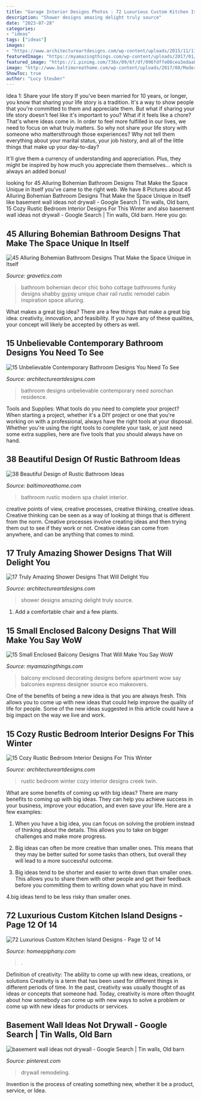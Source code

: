 ```yaml
---
title: "Garage Interior Designs Photos : 72 Luxurious Custom Kitchen Island Designs"
description: "Shower designs amazing delight truly source"
date: "2023-07-28"
categories:
- "ideas"
tags: ["ideas"]
images:
- "https://www.architectureartdesigns.com/wp-content/uploads/2015/11/11108.jpg"
featuredImage: "https://myamazingthings.com/wp-content/uploads/2017/01/balcony3.jpg"
featured_image: "https://i.pinimg.com/736x/09/6f/df/096fdffe08cea3edaa853c6a1df80f75.jpg"
image: "http://www.baltimoreathome.com/wp-content/uploads/2017/08/Modern-Rustic-Bathroom-Lines-Purified-Chalet-Interior-Style-Spa.jpg"
ShowToc: true
author: "Lucy Steuber"
---
```



Idea 1: Share your life story
If you've been married for 10 years, or longer, you know that sharing your life story is a tradition. It's a way to show people that you're committed to them and appreciate them. But what if sharing your life story doesn't feel like it's important to you? What if it feels like a chore?
That's where ideas come in. In order to feel more fulfilled in our lives, we need to focus on what truly matters. So why not share your life story with someone who mattersthrough those experiences? Why not tell them everything about your marital status, your job history, and all of the little things that make up your day-to-day?

It'll give them a currency of understanding and appreciation. Plus, they might be inspired by how much you appreciate them themselves... which is always an added bonus!

	

		
looking for 45 Alluring Bohemian Bathroom Designs That Make the Space Unique in Itself you've came to the right web. We have 8 Pictures about 45 Alluring Bohemian Bathroom Designs That Make the Space Unique in Itself like basement wall ideas not drywall - Google Search | Tin walls, Old barn, 15 Cozy Rustic Bedroom Interior Designs For This Winter and also basement wall ideas not drywall - Google Search | Tin walls, Old barn. Here you go:
		
    
## 45 Alluring Bohemian Bathroom Designs That Make The Space Unique In Itself

<img loading=lazy src="http://www.gravetics.com/wp-content/uploads/2017/08/Cabin-Bohemian-Bathroom-Decor.jpg" onerror="this.onerror=null;this.src='https://tse2.mm.bing.net/th?id=OIP.oQiME4kquP8bRuDWHcfEogHaKr&amp;pid=15.1';" alt="45 Alluring Bohemian Bathroom Designs That Make the Space Unique in Itself">

_Source: gravetics.com_

>bathroom bohemian decor chic boho cottage bathrooms funky designs shabby gypsy unique chair rail rustic remodel cabin inspiration space alluring. 

	

What makes a great big idea?
There are a few things that make a great big idea: creativity, innovation, and feasibility. If you have any of these qualities, your concept will likely be accepted by others as well.

    
## 15 Unbelievable Contemporary Bathroom Designs You Need To See

<img loading=lazy src="https://www.architectureartdesigns.com/wp-content/uploads/2014/10/15-Unbelievable-Contemporary-Bathroom-Designs-You-Need-To-See-5-630x947.jpg" onerror="this.onerror=null;this.src='https://tse3.mm.bing.net/th?id=OIP.6MNt7VYvKyRfcpeK0QLPWQHaLI&amp;pid=15.1';" alt="15 Unbelievable Contemporary Bathroom Designs You Need To See">

_Source: architectureartdesigns.com_

>bathroom designs unbelievable contemporary need sorochan residence. 

	

Tools and Supplies: What tools do you need to complete your project?
When starting a project, whether it's a DIY project or one that you're working on with a professional, always have the right tools at your disposal. Whether you're using the right tools to complete your task, or just need some extra supplies, here are five tools that you should always have on hand.

    
## 38 Beautiful Design Of Rustic Bathroom Ideas

<img loading=lazy src="http://www.baltimoreathome.com/wp-content/uploads/2017/08/Modern-Rustic-Bathroom-Lines-Purified-Chalet-Interior-Style-Spa.jpg" onerror="this.onerror=null;this.src='https://tse3.mm.bing.net/th?id=OIP.Nzh0iAhyCDm9TmcGPP9lAQHaLN&amp;pid=15.1';" alt="38 Beautiful Design of Rustic Bathroom Ideas">

_Source: baltimoreathome.com_

>bathroom rustic modern spa chalet interior. 

	

creative points of view, creative processes, creative thinking, creative ideas.
Creative thinking can be seen as a way of looking at things that is different from the norm. Creative processes involve creating ideas and then trying them out to see if they work or not. Creative ideas can come from anywhere, and can be anything that comes to mind.

    
## 17 Truly Amazing Shower Designs That Will Delight You

<img loading=lazy src="https://www.architectureartdesigns.com/wp-content/uploads/2015/11/11108.jpg" onerror="this.onerror=null;this.src='https://tse4.mm.bing.net/th?id=OIP.UQKQiiZ9dBCP0oEm7x3htQHaJ4&amp;pid=15.1';" alt="17 Truly Amazing Shower Designs That Will Delight You">

_Source: architectureartdesigns.com_

>shower designs amazing delight truly source. 

	

1. Add a comfortable chair and a few plants. 

    
## 15 Small Enclosed Balcony Designs That Will Make You Say WoW

<img loading=lazy src="https://myamazingthings.com/wp-content/uploads/2017/01/balcony3.jpg" onerror="this.onerror=null;this.src='https://tse2.mm.bing.net/th?id=OIP.cOjvteM93CRNAhSLPJQ7-wHaJ4&amp;pid=15.1';" alt="15 Small Enclosed Balcony Designs That Will Make You Say WoW">

_Source: myamazingthings.com_

>balcony enclosed decorating designs before apartment wow say balconies express designer source eco makeovers. 

	

One of the benefits of being a new idea is that you are always fresh. This allows you to come up with new ideas that could help improve the quality of life for people. Some of the new ideas suggested in this article could have a big impact on the way we live and work.

    
## 15 Cozy Rustic Bedroom Interior Designs For This Winter

<img loading=lazy src="https://www.architectureartdesigns.com/wp-content/uploads/2014/10/15-Cozy-Rustic-Bedroom-Interior-Designs-For-This-Winter-10-630x420.jpg" onerror="this.onerror=null;this.src='https://tse1.mm.bing.net/th?id=OIP.VUX9oqYxDAeyGo8uv07ajQHaE8&amp;pid=15.1';" alt="15 Cozy Rustic Bedroom Interior Designs For This Winter">

_Source: architectureartdesigns.com_

>rustic bedroom winter cozy interior designs creek twin. 

	

What are some benefits of coming up with big ideas?
There are many benefits to coming up with big ideas. They can help you achieve success in your business, improve your education, and even save your life. Here are a few examples:
1. When you have a big idea, you can focus on solving the problem instead of thinking about the details. This allows you to take on bigger challenges and make more progress.

2. Big ideas can often be more creative than smaller ones. This means that they may be better suited for some tasks than others, but overall they will lead to a more successful outcome.

3. Big ideas tend to be shorter and easier to write down than smaller ones. This allows you to share them with other people and get their feedback before you committing them to writing down what you have in mind.

4.big ideas tend to be less risky than smaller ones.

    
## 72 Luxurious Custom Kitchen Island Designs - Page 12 Of 14

<img loading=lazy src="https://homeepiphany.com/wp-content/uploads/2015/09/72-Luxurious-Custom-Kitchen-Island-Designs-59.jpg" onerror="this.onerror=null;this.src='https://tse3.mm.bing.net/th?id=OIP.ON9Ww4Pl8SjdzGBejpZkMgHaLI&amp;pid=15.1';" alt="72 Luxurious Custom Kitchen Island Designs - Page 12 of 14">

_Source: homeepiphany.com_

>. 

	

Definition of creativity: The ability to come up with new ideas, creations, or solutions
Creativity is a term that has been used for different things in different periods of time. In the past, creativity was usually thought of as ideas or concepts that someone had. Today, creativity is more often thought about how somebody can come up with new ways to solve a problem or come up with new ideas for products or services.

    
## Basement Wall Ideas Not Drywall - Google Search | Tin Walls, Old Barn

<img loading=lazy src="https://i.pinimg.com/736x/09/6f/df/096fdffe08cea3edaa853c6a1df80f75.jpg" onerror="this.onerror=null;this.src='https://tse3.mm.bing.net/th?id=OIP.hcGW6QNhiSp1CUZZLJkR6AHaJ3&amp;pid=15.1';" alt="basement wall ideas not drywall - Google Search | Tin walls, Old barn">

_Source: pinterest.com_

>drywall remodeling. 

	

Invention is the process of creating something new, whether it be a product, service, or Idea.

